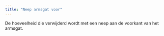 ```yaml
---
title: "Neep armsgat voor"
---
```


De hoeveelheid die verwijderd wordt met een neep aan de voorkant van het armsgat.




